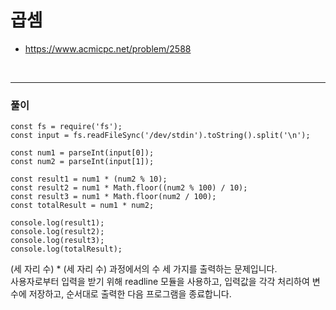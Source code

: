 # 곱셈
- https://www.acmicpc.net/problem/2588
<br>

---
### 풀이
```
const fs = require('fs');
const input = fs.readFileSync('/dev/stdin').toString().split('\n');

const num1 = parseInt(input[0]);
const num2 = parseInt(input[1]);

const result1 = num1 * (num2 % 10);
const result2 = num1 * Math.floor((num2 % 100) / 10);
const result3 = num1 * Math.floor(num2 / 100);
const totalResult = num1 * num2;

console.log(result1);
console.log(result2);
console.log(result3);
console.log(totalResult);
```
(세 자리 수) * (세 자리 수) 과정에서의 수 세 가지를 출력하는 문제입니다.
<br>
사용자로부터 입력을 받기 위해 readline 모듈을 사용하고, 입력값을 각각 처리하여 변수에 저장하고, 순서대로 출력한 다음 프로그램을 종료합니다.